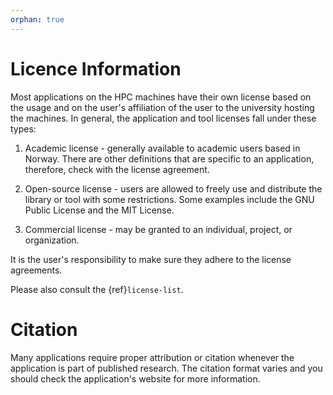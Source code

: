 ```yaml
---
orphan: true
---
```


# Licence Information

Most applications on the HPC machines have their own license based on the usage
and on the user's affiliation of the user to the university hosting the machines.
In general, the application and tool licenses fall under these types:

1. Academic license - generally available to academic users based in Norway. There are other definitions that are specific to an application, therefore, check with the license agreement.

2. Open-source license - users are allowed to freely use and distribute the library or tool with some restrictions. Some examples include the GNU Public License and the MIT License.

3. Commercial license - may be granted to an individual, project, or organization.

It is the user's responsibility to make sure they adhere to the license agreements.

Please also consult the {ref}`license-list`.


# Citation

Many applications require proper attribution or citation whenever the
application is part of published research. The citation format varies and you
should check the application's website for more information.
